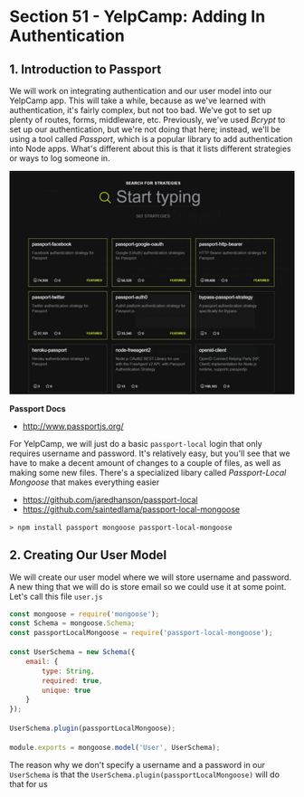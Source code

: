 # Section 51 - YelpCamp: Adding In Authentication

## 1. Introduction to Passport

We will work on integrating authentication and our user model into our YelpCamp app. This will take a while, because as we've learned with authentication, it's fairly complex, but not too bad. We've got to set up plenty of routes, forms, middleware, etc. Previously, we've used _Bcrypt_ to set up our authentication, but we're not doing that here; instead, we'll be using a tool called _Passport_, which is a popular library to add authentication into Node apps. What's different about this is that it lists different strategies or ways to log someone in.

![img1](https://github.com/Brian-E-Nguyen/Web-Dev-Bootcamp-2020/blob/51-YelpCamp-Authentication/51-YelpCamp-Authentication/img-for-notes/img1.jpg?raw=true)

**Passport Docs**

- http://www.passportjs.org/

For YelpCamp, we will just do a basic `passport-local` login that only requires username and password. It's relatively easy, but you'll see that we have to make a decent amount of changes to a couple of files, as well as making some new files. There's a specialized libary called _Passport-Local Mongoose_ that makes everything easier

- https://github.com/jaredhanson/passport-local
- https://github.com/saintedlama/passport-local-mongoose

`> npm install passport mongoose passport-local-mongoose`

## 2. Creating Our User Model

We will create our user model where we will store username and password. A new thing that we will do is store email so we could use it at some point. Let's call this file `user.js`

```js
const mongoose = require('mongoose');
const Schema = mongoose.Schema;
const passportLocalMongoose = require('passport-local-mongoose');

const UserSchema = new Schema({
    email: {
        type: String,
        required: true,
        unique: true
    }
});

UserSchema.plugin(passportLocalMongoose);

module.exports = mongoose.model('User', UserSchema);
```

The reason why we don't specify a username and a password in our `UserSchema` is that the `UserSchema.plugin(passportLocalMongoose)` will do that for us
